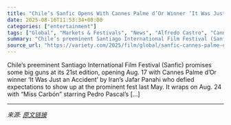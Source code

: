 ```yaml
---
title: "Chile’s Sanfic Opens With Cannes Palme d’Or Winner ‘It Was Just an Accident,’ Wraps With Lux Pascal Drama ‘Miss Carbón’"
date: 2025-08-16T11:53:34+08:00
categories: ["entertainment"]
tags: ["Global", "Markets & Festivals", "News", "Alfredo Castro", "Cannes", "Paulina Garcia", "SANFIC", "Sanfic Industria"]
summary: "Chile’s preeminent Santiago International Film Festival (Sanfic) promises some big guns at its 21st edition, opening Aug. 17 with Cannes Palme d’Or winner ‘It Was Just an Accident’ by Iran’s Jafar Pan"
source_url: "https://variety.com/2025/film/global/sanfic-cannes-palme-dor-it-was-just-lux-pascal-miss-carbon-1236486909/"
---
```


Chile’s preeminent Santiago International Film Festival (Sanfic) promises some big guns at its 21st edition, opening Aug. 17 with Cannes Palme d’Or winner ‘It Was Just an Accident’ by Iran’s Jafar Panahi who defied expectations to show up at the prominent fest last May. It wraps on Aug. 24 with “Miss Carbón” starring Pedro Pascal’s [&#8230;]

---

*来源: [原文链接](https://variety.com/2025/film/global/sanfic-cannes-palme-dor-it-was-just-lux-pascal-miss-carbon-1236486909/)*

